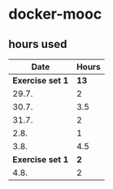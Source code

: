 # docker-mooc

## hours used
|Date| Hours|
|---|---|
|**Exercise set 1**|**13**|
|29.7.|2|
|30.7.|3.5|
|31.7.|2|
|2.8.|1|
|3.8.|4.5|
|**Exercise set 1**|**2**|
|4.8.|2|
